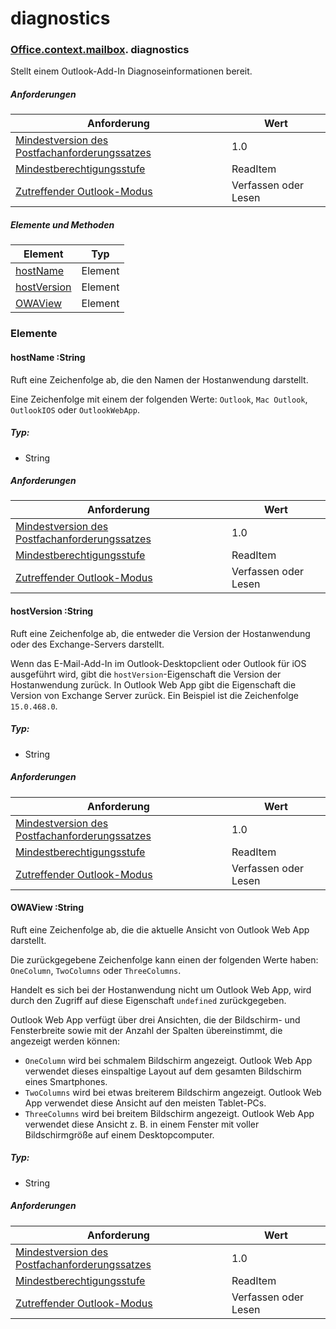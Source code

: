 
# <a name="diagnostics"></a>diagnostics

### [Office](Office.md)[.context](Office.context.md)[.mailbox](Office.context.mailbox.md). diagnostics

Stellt einem Outlook-Add-In Diagnoseinformationen bereit.

##### <a name="requirements"></a>Anforderungen

|Anforderung| Wert|
|---|---|
|[Mindestversion des Postfachanforderungssatzes](/javascript/office/requirement-sets/outlook-api-requirement-sets)| 1.0|
|[Mindestberechtigungsstufe](https://docs.microsoft.com/outlook/add-ins/understanding-outlook-add-in-permissions)| ReadItem|
|[Zutreffender Outlook-Modus](https://docs.microsoft.com/outlook/add-ins/#extension-points)| Verfassen oder Lesen|

##### <a name="members-and-methods"></a>Elemente und Methoden

| Element | Typ |
|--------|------|
| [hostName](#hostname-string) | Element |
| [hostVersion](#hostversion-string) | Element |
| [OWAView](#owaview-string) | Element |

### <a name="members"></a>Elemente

####  <a name="hostname-string"></a>hostName :String

Ruft eine Zeichenfolge ab, die den Namen der Hostanwendung darstellt.

Eine Zeichenfolge mit einem der folgenden Werte: `Outlook`, `Mac Outlook`, `OutlookIOS` oder `OutlookWebApp`.

##### <a name="type"></a>Typ:

*   String

##### <a name="requirements"></a>Anforderungen

|Anforderung| Wert|
|---|---|
|[Mindestversion des Postfachanforderungssatzes](/javascript/office/requirement-sets/outlook-api-requirement-sets)| 1.0|
|[Mindestberechtigungsstufe](https://docs.microsoft.com/outlook/add-ins/understanding-outlook-add-in-permissions)| ReadItem|
|[Zutreffender Outlook-Modus](https://docs.microsoft.com/outlook/add-ins/#extension-points)| Verfassen oder Lesen|

####  <a name="hostversion-string"></a>hostVersion :String

Ruft eine Zeichenfolge ab, die entweder die Version der Hostanwendung oder des Exchange-Servers darstellt.

Wenn das E-Mail-Add-In im Outlook-Desktopclient oder Outlook für iOS ausgeführt wird, gibt die `hostVersion`-Eigenschaft die Version der Hostanwendung zurück. In Outlook Web App gibt die Eigenschaft die Version von Exchange Server zurück. Ein Beispiel ist die Zeichenfolge `15.0.468.0`.

##### <a name="type"></a>Typ:

*   String

##### <a name="requirements"></a>Anforderungen

|Anforderung| Wert|
|---|---|
|[Mindestversion des Postfachanforderungssatzes](/javascript/office/requirement-sets/outlook-api-requirement-sets)| 1.0|
|[Mindestberechtigungsstufe](https://docs.microsoft.com/outlook/add-ins/understanding-outlook-add-in-permissions)| ReadItem|
|[Zutreffender Outlook-Modus](https://docs.microsoft.com/outlook/add-ins/#extension-points)| Verfassen oder Lesen|

####  <a name="owaview-string"></a>OWAView :String

Ruft eine Zeichenfolge ab, die die aktuelle Ansicht von Outlook Web App darstellt.

Die zurückgegebene Zeichenfolge kann einen der folgenden Werte haben: `OneColumn`, `TwoColumns` oder `ThreeColumns`.

Handelt es sich bei der Hostanwendung nicht um Outlook Web App, wird durch den Zugriff auf diese Eigenschaft `undefined` zurückgegeben.

Outlook Web App verfügt über drei Ansichten, die der Bildschirm- und Fensterbreite sowie mit der Anzahl der Spalten übereinstimmt, die angezeigt werden können:

*   `OneColumn` wird bei schmalem Bildschirm angezeigt. Outlook Web App verwendet dieses einspaltige Layout auf dem gesamten Bildschirm eines Smartphones.
*   `TwoColumns` wird bei etwas breiterem Bildschirm angezeigt. Outlook Web App verwendet diese Ansicht auf den meisten Tablet-PCs.
*   `ThreeColumns` wird bei breitem Bildschirm angezeigt. Outlook Web App verwendet diese Ansicht z. B. in einem Fenster mit voller Bildschirmgröße auf einem Desktopcomputer.

##### <a name="type"></a>Typ:

*   String

##### <a name="requirements"></a>Anforderungen

|Anforderung| Wert|
|---|---|
|[Mindestversion des Postfachanforderungssatzes](/javascript/office/requirement-sets/outlook-api-requirement-sets)| 1.0|
|[Mindestberechtigungsstufe](https://docs.microsoft.com/outlook/add-ins/understanding-outlook-add-in-permissions)| ReadItem|
|[Zutreffender Outlook-Modus](https://docs.microsoft.com/outlook/add-ins/#extension-points)| Verfassen oder Lesen|